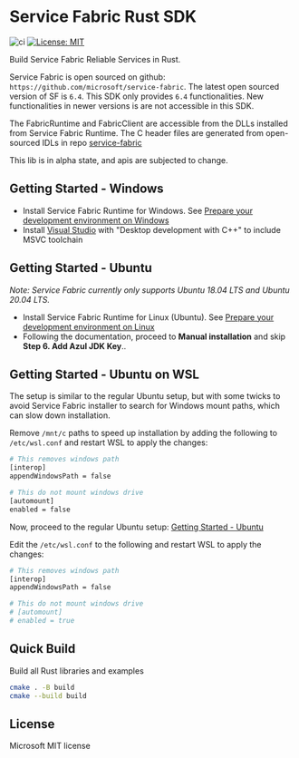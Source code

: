 # Service Fabric Rust SDK
![ci](https://github.com/Azure/service-fabric-rs/actions/workflows/build.yaml/badge.svg)
[![License: MIT](https://img.shields.io/badge/License-MIT-yellow.svg)](https://raw.githubusercontent.com/Azure/service-fabric-rs/main/LICENSE)

Build Service Fabric Reliable Services in Rust.

Service Fabric is open sourced on github: `https://github.com/microsoft/service-fabric`.
The latest open sourced version of SF is `6.4`.
This SDK only provides `6.4` functionalities. New functionalities in newer versions is are not accessible in this SDK.

The FabricRuntime and FabricClient are accessible from the DLLs installed from Service Fabric Runtime. The C header files are generated from open-sourced IDLs in repo [service-fabric](https://github.com/microsoft/service-fabric/tree/master/src/prod/src/idl/public)

This lib is in alpha state, and apis are subjected to change.

## Getting Started - Windows
* Install Service Fabric Runtime for Windows. See [Prepare your development environment on Windows](https://learn.microsoft.com/en-us/azure/service-fabric/service-fabric-get-started)
* Install [Visual Studio](https://visualstudio.microsoft.com/) with "Desktop development with C++" to include MSVC toolchain

## Getting Started - Ubuntu
<em>Note: Service Fabric currently only supports Ubuntu 18.04 LTS and Ubuntu 20.04 LTS.</em>

* Install Service Fabric Runtime for Linux (Ubuntu). See [Prepare your development environment on Linux](https://learn.microsoft.com/en-us/azure/service-fabric/service-fabric-get-started-linux?tabs=sdksetupubuntu%2Clocalclusteroneboxcontainer)
* Following the documentation, proceed to **Manual installation** and skip **Step 6. Add Azul JDK Key**..

## Getting Started - Ubuntu on WSL
The setup is similar to the regular Ubuntu setup, but with some twicks to avoid Service Fabric installer to search for Windows mount paths, which can slow down installation.

Remove `/mnt/c` paths to speed up installation by adding the following to `/etc/wsl.conf` and restart WSL to apply the changes:
```sh
# This removes windows path
[interop]
appendWindowsPath = false

# This do not mount windows drive
[automount]
enabled = false
```

Now, proceed to the regular Ubuntu setup: [Getting Started - Ubuntu](#Getting-Started---Ubuntu)

Edit the `/etc/wsl.conf` to the following and restart WSL to apply the changes:
```sh
# This removes windows path
[interop]
appendWindowsPath = false

# This do not mount windows drive
# [automount]
# enabled = true
```

## Quick Build
Build all Rust libraries and examples
```sh
cmake . -B build
cmake --build build
```

## License
Microsoft MIT license
